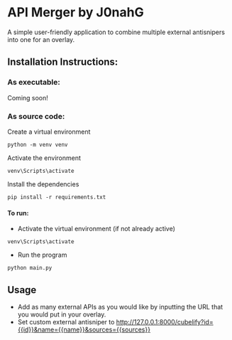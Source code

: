 # API Merger by J0nahG
A simple user-friendly application to combine multiple external antisnipers into one for an overlay.

## Installation Instructions:

### As executable:
Coming soon!

### As source code:
Create a virtual environment
```shell
python -m venv venv
```

Activate the environment
```shell
venv\Scripts\activate
```

Install the dependencies
```shell
pip install -r requirements.txt
```

#### To run:
* Activate the virtual environment (if not already active)
```shell
venv\Scripts\activate
```
* Run the program
```shell
python main.py
```

## Usage
* Add as many external APIs as you would like by inputting the URL that you would put in your overlay.
* Set custom external antisniper to http://127.0.0.1:8000/cubelify?id={{id}}&name={{name}}&sources={{sources}}
